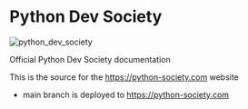 # Python Dev Society

![python_dev_society](https://user-images.githubusercontent.com/68993494/188505184-852e1bb2-b29d-4955-9d71-933550693da5.jpg)

Official Python Dev Society documentation

This is the source for the https://python-society.com website

- main branch is deployed to https://python-society.com
